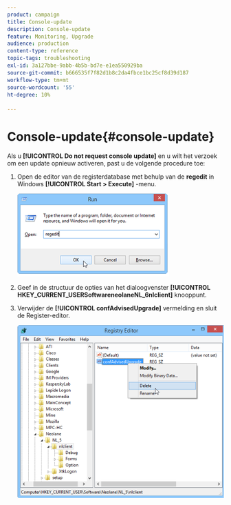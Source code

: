 ```yaml
---
product: campaign
title: Console-update
description: Console-update
feature: Monitoring, Upgrade
audience: production
content-type: reference
topic-tags: troubleshooting
exl-id: 3a127bbe-9abb-4b5b-bd7e-e1ea550929ba
source-git-commit: b666535f7f82d1b8c2da4fbce1bc25cf8d39d187
workflow-type: tm+mt
source-wordcount: '55'
ht-degree: 10%

---
```


# Console-update{#console-update}



Als u **[!UICONTROL Do not request console update]** en u wilt het verzoek om een update opnieuw activeren, past u de volgende procedure toe:

1. Open de editor van de registerdatabase met behulp van de **regedit** in Windows **[!UICONTROL Start > Execute]** -menu.

   ![](assets/ncs_console_update_1.png)

1. Geef in de structuur de opties van het dialoogvenster **[!UICONTROL HKEY_CURRENT_USERSoftwareneolaneNL_6nlclient]** knooppunt.
1. Verwijder de **[!UICONTROL confAdvisedUpgrade]** vermelding en sluit de Register-editor.

   ![](assets/ncs_console_update_2.png)
